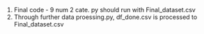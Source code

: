 
1. Final code - 9 num 2 cate. py should run with Final_dataset.csv
2. Through further data proessing.py, df_done.csv is processed to Final_dataset.csv
